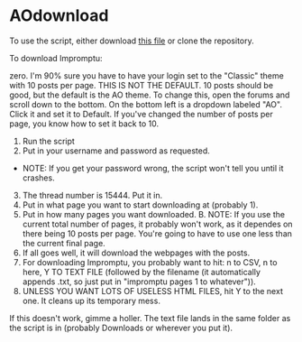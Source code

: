 # AOdownload
To use the script, either download [this file](https://github.com/AidanRB/AOdownload/blob/master/downloadThread.py) or clone the repository.

To download Impromptu:

zero. I'm 90% sure you have to have your login set to the "Classic" theme with 10 posts per page.  THIS IS NOT THE DEFAULT.  10 posts should be good, but the default is the AO theme.  To change this, open the forums and scroll down to the bottom.  On the bottom left is a dropdown labeled "AO".  Click it and set it to Default.  If you've changed the number of posts per page, you know how to set it back to 10.

1. Run the script
2. Put in your username and password as requested.
  * NOTE: If you get your password wrong, the script won't tell you until it crashes.
3. The thread number is 15444.  Put it in.
4. Put in what page you want to start downloading at (probably 1).
5. Put in how many pages you want downloaded.
  B. NOTE: If you use the current total number of pages, it probably won't work, as it dependes on there being 10 posts per page.  You're going to have to use one less than the current final page.
6. If all goes well, it will download the webpages with the posts.
7. For downloading Impromptu, you probably want to hit: n to CSV, n to here, Y TO TEXT FILE (followed by the filename (it automatically appends .txt, so just put in "impromptu pages 1 to whatever")).
8. UNLESS YOU WANT LOTS OF USELESS HTML FILES, hit Y to the next one.  It cleans up its temporary mess.

If this doesn't work, gimme a holler.  The text file lands in the same folder as the script is in (probably Downloads or wherever you put it).

